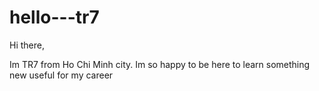 # hello---tr7
Hi there,

Im TR7 from Ho Chi Minh city.
Im so happy to be here to learn something new useful for my career
